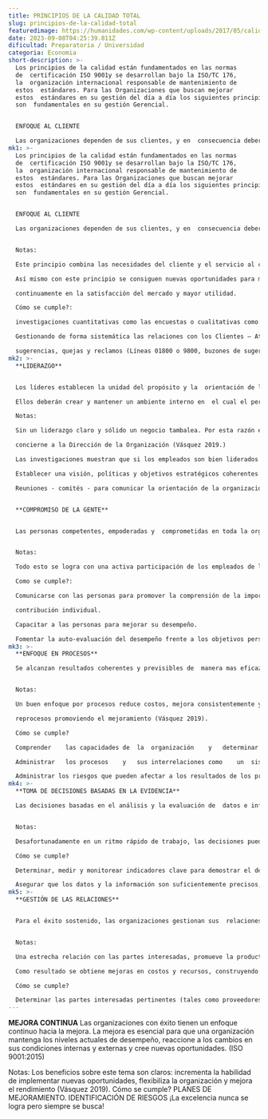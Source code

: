 ```yaml
---
title: PRINCIPIOS DE LA CALIDAD TOTAL
slug: principios-de-la-calidad-total
featuredimage: https://humanidades.com/wp-content/uploads/2017/05/calidad-total-1-e1569807634807.jpg
date: 2023-09-08T04:25:39.811Z
dificultad: Preparatoria / Universidad
categoria: Economia
short-description: >-
  Los principios de la calidad están fundamentados en las normas
  de  certificación ISO 9001y se desarrollan bajo la ISO/TC 176,
  la  organización internacional responsable de mantenimiento de
  estos  estándares. Para las Organizaciones que buscan mejorar
  estos  estándares en su gestión del día a día los siguientes principios
  son  fundamentales en su gestión Gerencial.


  ENFOQUE AL CLIENTE

  Las organizaciones dependen de sus clientes, y en  consecuencia deberán comprender sus necesidades  actuales y futuras, así mismo satisfacer sus requisitos y  concentrar sus esfuerzos en exceder sus expectativas  (ISO 9001:2015).
mk1: >-
  Los principios de la calidad están fundamentados en las normas
  de  certificación ISO 9001y se desarrollan bajo la ISO/TC 176,
  la  organización internacional responsable de mantenimiento de
  estos  estándares. Para las Organizaciones que buscan mejorar
  estos  estándares en su gestión del día a día los siguientes principios
  son  fundamentales en su gestión Gerencial.


  ENFOQUE AL CLIENTE

  Las organizaciones dependen de sus clientes, y en  consecuencia deberán comprender sus necesidades  actuales y futuras, así mismo satisfacer sus requisitos y  concentrar sus esfuerzos en exceder sus expectativas  (ISO 9001:2015).


  Notas:

  Este principio combina las necesidades del cliente y el servicio al cliente de la  organización, las empresas deben entender a sus consumidores lo que necesitan y  cuando lo necesitan (Vásquez 2019).

  Así mismo con este principio se consiguen nuevas oportunidades para mejorar

  continuamente en la satisfacción del mercado y mayor utilidad.

  Cómo se cumple?:

  investigaciones cuantitativas como las encuestas o cualitativas como los grupos  focalizados (focus group).

  Gestionando de forma sistemática las relaciones con los Clientes – Atención de

  sugerencias, quejas y reclamos (Líneas 01800 o 9800, buzones de sugerencias).
mk2: >-
  **LIDERAZGO**


  Los líderes establecen la unidad del propósito y la  orientación de la organización.

  Ellos deberán crear y mantener un ambiente interno en  el cual el personal pueda llegar a involucrarse  totalmente en el logro de los objetivos de la  organización (ISO 9001:2015)

  Notas:

  Sin un liderazgo claro y sólido un negocio tambalea. Por esta razón el principio 2

  concierne a la Dirección de la Organización (Vásquez 2019.)

  Las investigaciones muestran que si los empleados son bien liderados y entienden la  visión del negocio seran mas productivos. Este principio, por lo tanto, busca mejorar la  comunicación hacia los empleados y disminuir su insatisfacción laboral (Vásquez 2019).  Cómo se cumple?:

  Establecer una visión, políticas y objetivos estratégicos coherentes con el propósito de  la organización.

  Reuniones - comités - para comunicar la orientación de la organización, hacer  seguimiento al cumplimiento de la misma y generar conciencia .


  **COMPROMISO DE LA GENTE**


  Las personas competentes, empoderadas y  comprometidas en toda la organización son esenciales  para aumentar la capacidad de la organización para  generar y proporcionar valor. (ISO 9001:2015)


  Notas:

  Todo esto se logra con una activa participación de los empleados de la Compañía y una  alta orientación hacia el logro de los resultados (Vásquez 2019).

  Como se cumple?:

  Comunicarse con las personas para promover la comprensión de la importancia de su

  contribución individual.

  Capacitar a las personas para mejorar su desempeño.

  Fomentar la auto-evaluación del desempeño frente a los objetivos personales.
mk3: >-
  **ENFOQUE EN PROCESOS**

  Se alcanzan resultados coherentes y previsibles de  manera mas eficaz y eficiente cuando las actividades se  entienden y gestionan como procesos interrelacionados  que funcionan como un sistema coherente. (ISO  9001:2015)


  Notas:

  Un buen enfoque por procesos reduce costos, mejora consistentemente y elimina

  reprocesos promoviendo el mejoramiento (Vásquez 2019).

  Cómo se cumple?

  Comprender	las	capacidades	de	la	organización	y	determinar	los	recursos	y  restricciones previas a la acción.

  Administrar	los	procesos	y	sus	interrelaciones	como	un	sistema	para	lograr	los  objetivos de calidad de la organización de manera eficaz y eficiente.

  Administrar los riesgos que pueden afectar a los resultados de los procesos y en  general los resultados del sistema de gestión de calidad.
mk4: >-
  **TOMA DE DECISIONES BASADAS EN LA EVIDENCIA**

  Las decisiones basadas en el análisis y la evaluación de  datos e información tienen mayor probabilidad de  producir los resultados deseados. (ISO 9001:2015)


  Notas:

  Desafortunadamente en un ritmo rápido de trabajo, las decisiones pueden ser  tomadas a la ligera, sin un apropiado análisis. Sin embargo, implementando los  principios de la Gerencia de Calidad se deben permitir discusiones alrededor de los  hechos y datos para tener mayor claridad (Vásquez 2019).

  Cómo se cumple?

  Determinar, medir y monitorear indicadores clave para demostrar el desempeño de la  organización.

  Asegurar que los datos y la información son suficientemente precisos, fiables y seguros  Tomar decisiones y acciones basadas en la evidencia, en equilibrio con la experiencia y  la intuición.
mk5: >-
  **GESTIÓN DE LAS RELACIONES**


  Para el éxito sostenido, las organizaciones gestionan sus  relaciones con las partes interesadas pertinentes, tales  como los proveedores. (ISO 9001:2015)


  Notas:

  Una estrecha relación con las partes interesadas, promueve la productividad y la  alineación de mejores prácticas (Vásquez 2019).

  Como resultado se obtiene mejoras en costos y recursos, construyendo una relación de  largo plazo y flexibilidad para adaptarse rapidamente a los cambios del mercado o las  necesidades y expectativas de los clientes

  Cómo se cumple?

  Determinar las partes interesadas pertinentes (tales como proveedores, socios, clientes,  inversionistas, empleados y la sociedad en su conjunto) y su relación con la organización.  Establecer el desarrollo colaborativo y mejorar las actividades con proveedores, socios y  otras partes interesadas.
---
```

**MEJORA CONTINUA**
Las organizaciones con éxito tienen un enfoque  continuo hacia la mejora.
La mejora es esencial para que una organización  mantenga los niveles actuales de desempeño, reaccione  a los cambios en sus condiciones internas y externas y  cree nuevas oportunidades. (ISO 9001:2015)

Notas:
Los beneficios sobre este tema son claros: incrementa la habilidad de implementar  nuevas oportunidades, flexibiliza la organización y mejora el rendimiento (Vásquez  2019).
Cómo se cumple?
PLANES DE MEJORAMIENTO.  IDENTIFICACIÓN DE RIESGOS
¡La excelencia nunca se logra pero siempre se busca!